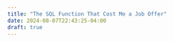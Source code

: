 ```yaml
---
title: "The SQL Function That Cost Me a Job Offer"
date: 2024-08-07T22:43:25-04:00
draft: true
---
```

